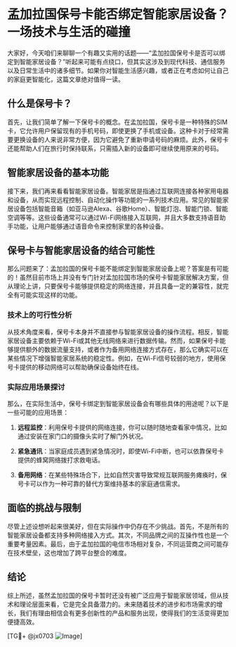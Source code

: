 # 孟加拉国保号卡能否绑定智能家居设备？一场技术与生活的碰撞

大家好，今天咱们来聊聊一个有趣又实用的话题——“孟加拉国保号卡是否可以绑定到智能家居设备？”听起来可能有点绕口，但其实这涉及到现代科技、通信服务以及日常生活中的诸多细节。如果你对智能生活感兴趣，或者正在考虑如何让自己的家庭更智能化，这篇文章绝对值得一读。

## 什么是保号卡？

首先，让我们简单了解一下保号卡的概念。在孟加拉国，保号卡是一种特殊的SIM卡，它允许用户保留现有的手机号码，即使更换了手机或设备。这种卡对于经常需要更换设备的人来说非常方便，因为它避免了重新申请号码的麻烦。此外，保号卡还能帮助人们在旅行时保持联系，只需插入新的设备即可继续使用原来的号码。

## 智能家居设备的基本功能

接下来，我们再来看看智能家居设备。智能家居是指通过互联网连接各种家用电器和设备，从而实现远程控制、自动化操作等功能的一系列技术应用。常见的智能家居设备包括智能音箱（如亚马逊Alexa、谷歌Home）、智能灯泡、智能门锁、智能空调等等。这些设备通常可以通过Wi-Fi网络接入互联网，并且大多数支持语音助手功能，让用户能够通过语音命令来控制家里的各种设备。

## 保号卡与智能家居设备的结合可能性

那么问题来了：孟加拉国的保号卡能不能绑定到智能家居设备上呢？答案是有可能的！虽然目前市场上并没有专门针对孟加拉国市场的保号卡智能家居解决方案，但从理论上讲，只要保号卡能够提供稳定的网络连接，并且具备一定的兼容性，就完全有可能实现这样的功能。

### 技术上的可行性分析

从技术角度来看，保号卡本身并不直接参与智能家居设备的操作流程。相反，智能家居设备主要依赖于Wi-Fi或其他无线网络来进行数据传输。然而，如果保号卡能够提供额外的数据流量支持，或者作为备用网络连接方式存在，那么它确实可以在某些情况下增强智能家居系统的稳定性。例如，在Wi-Fi信号较弱的地方，使用保号卡提供的移动网络可以帮助确保设备始终在线。

### 实际应用场景探讨

那么，在实际生活中，保号卡绑定到智能家居设备会有哪些具体的用途呢？以下是一些可能的应用场景：

1. **远程监控**：利用保号卡提供的网络连接，你可以随时随地查看家中情况，比如通过安装在家门口的摄像头实时了解门外状况。
   
2. **紧急通讯**：当家庭成员遇到紧急情况时，即使Wi-Fi中断，也可以依靠保号卡提供的蜂窝网络拨打求救电话。
   
3. **备用网络**：在某些特殊场合下，比如自然灾害导致常规互联网服务瘫痪时，保号卡可以作为一种可靠的替代方案维持基本的家庭通信需求。

## 面临的挑战与限制

尽管上述设想听起来很美好，但在实际操作中仍存在不少挑战。首先，不是所有的智能家居设备都支持多种网络接入方式。其次，不同品牌之间的互操作性也是一个重要考量因素。最后，由于孟加拉国的电信市场相对复杂，不同运营商之间可能存在技术壁垒，这也增加了跨平台整合的难度。

## 结论

综上所述，虽然孟加拉国的保号卡暂时还没有被广泛应用于智能家居领域，但从技术和理论层面来看，它是完全具备潜力的。未来随着技术的进步和市场需求的增长，我们有理由相信会有更多创新性的产品和服务出现，使得我们的生活变得更加便捷高效。

[TG💪+ @jx0703 ![Image](https://github.com/user-attachments/assets/dbca1d08-cadb-493c-b0ec-ad6f7a83f270)]